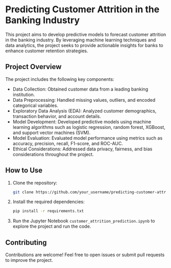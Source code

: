 # Predicting Customer Attrition in the Banking Industry

This project aims to develop predictive models to forecast customer attrition in the banking industry. By leveraging machine learning techniques and data analytics, the project seeks to provide actionable insights for banks to enhance customer retention strategies.


## Project Overview
The project includes the following key components:
- Data Collection: Obtained customer data from a leading banking institution.
- Data Preprocessing: Handled missing values, outliers, and encoded categorical variables.
- Exploratory Data Analysis (EDA): Analyzed customer demographics, transaction behavior, and account details.
- Model Development: Developed predictive models using machine learning algorithms such as logistic regression, random forest, XGBoost, and support vector machines (SVM).
- Model Evaluation: Evaluated model performance using metrics such as accuracy, precision, recall, F1-score, and ROC-AUC.
- Ethical Considerations: Addressed data privacy, fairness, and bias considerations throughout the project.

## How to Use
1. Clone the repository:
   ```bash
   git clone https://github.com/your_username/predicting-customer-attrition.git
   ```
   
2. Install the required dependencies:
   ```bash
   pip install -r requirements.txt
   ```

3. Run the Jupyter Notebook `customer_attrition_prediction.ipynb` to explore the project and run the code.

## Contributing
Contributions are welcome! Feel free to open issues or submit pull requests to improve the project.
